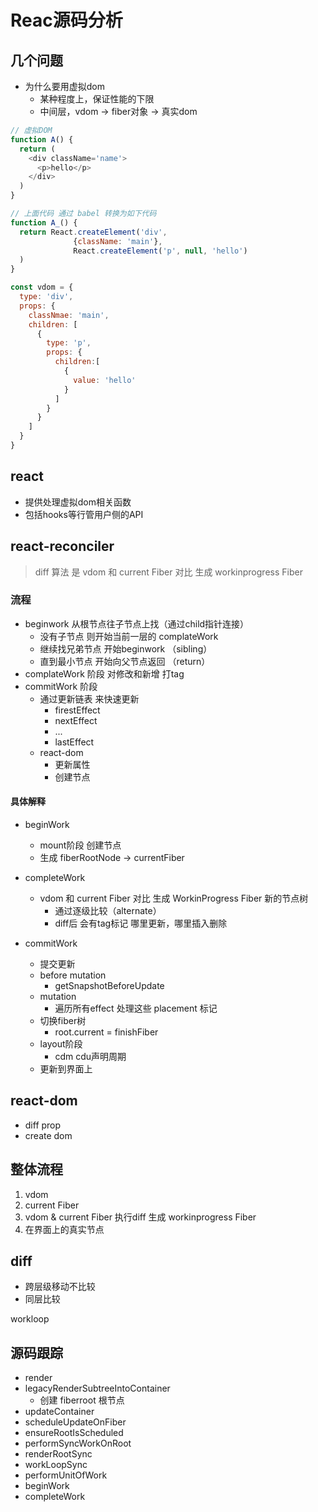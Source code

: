 # Reac源码分析

## 几个问题
- 为什么要用虚拟dom
  - 某种程度上，保证性能的下限
  - 中间层，vdom -> fiber对象 -> 真实dom

```javascript
// 虚拟DOM
function A() {
  return (
    <div className='name'>
      <p>hello</p>
    </div>
  )
}

// 上面代码 通过 babel 转换为如下代码
function A_() {
  return React.createElement('div', 
              {className: 'main'},
              React.createElement('p', null, 'hello')
  )
}

const vdom = {
  type: 'div',
  props: {
    classNmae: 'main',
    children: [
      {
        type: 'p',
        props: {
          children:[
            {
              value: 'hello'
            }
          ]
        }
      }
    ]
  }
}

```

## react
- 提供处理虚拟dom相关函数
- 包括hooks等行管用户侧的API

## react-reconciler
> diff 算法 是 vdom 和 current Fiber 对比  生成 workinprogress Fiber

### 流程
- beginwork 从根节点往子节点上找（通过child指针连接）
  - 没有子节点 则开始当前一层的 complateWork 
  - 继续找兄弟节点 开始beginwork （sibling）
  - 直到最小节点 开始向父节点返回 （return）
- complateWork 阶段 对修改和新增 打tag
- commitWork 阶段 
  - 通过更新链表 来快速更新
    - firestEffect
    - nextEffect
    - ...
    - lastEffect
  - react-dom
    - 更新属性
    - 创建节点

#### 具体解释
- beginWork
  - mount阶段 创建节点
  - 生成 fiberRootNode -> currentFiber
- completeWork
  - vdom 和 current Fiber 对比 生成 WorkinProgress Fiber 新的节点树
    - 通过逐级比较（alternate）
    - diff后 会有tag标记 哪里更新，哪里插入删除

- commitWork
  - 提交更新
  - before mutation
    - getSnapshotBeforeUpdate
  - mutation
    - 遍历所有effect 处理这些 placement 标记
  - 切换fiber树
    - root.current = finishFiber
  - layout阶段
    - cdm cdu声明周期
  - 更新到界面上

## react-dom
- diff prop
- create dom


## 整体流程
1. vdom
2. current Fiber
3. vdom & current Fiber 执行diff  生成 workinprogress Fiber
4. 在界面上的真实节点




## diff
- 跨层级移动不比较
- 同层比较

workloop


## 源码跟踪
- render 
- legacyRenderSubtreeIntoContainer
  - 创建 fiberroot 根节点
- updateContainer
- scheduleUpdateOnFiber
- ensureRootIsScheduled
- performSyncWorkOnRoot
- renderRootSync
- workLoopSync
- performUnitOfWork
- beginWork
- completeWork


 